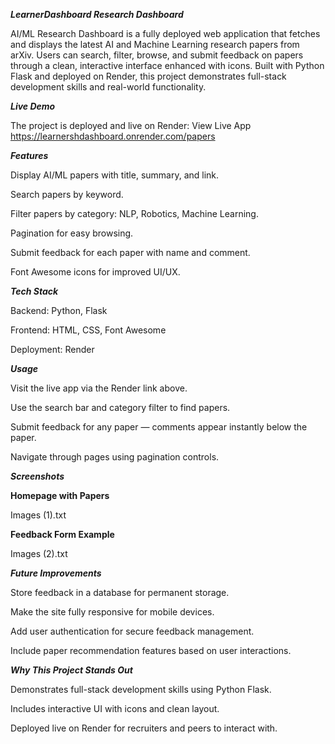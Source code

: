 ***LearnerDashboard Research Dashboard***

AI/ML Research Dashboard is a fully deployed web application that fetches and displays the latest AI and Machine Learning research papers from arXiv. 
Users can search, filter, browse, and submit feedback on papers through a clean, interactive interface enhanced with icons.
Built with Python Flask and deployed on Render, this project demonstrates full-stack development skills and real-world functionality.

 ***Live Demo***

The project is deployed and live on Render: View Live App https://learnershdashboard.onrender.com/papers

 ***Features***

Display AI/ML papers with title, summary, and link.

Search papers by keyword.

Filter papers by category: NLP, Robotics, Machine Learning.

Pagination for easy browsing.

Submit feedback for each paper with name and comment.

Font Awesome icons for improved UI/UX.

 ***Tech Stack***

Backend: Python, Flask

Frontend: HTML, CSS, Font Awesome

Deployment: Render

 ***Usage***

Visit the live app via the Render link above.

Use the search bar and category filter to find papers.

Submit feedback for any paper — comments appear instantly below the paper.

Navigate through pages using pagination controls.

 ***Screenshots***

**Homepage with Papers**

Images (1).txt 

**Feedback Form Example**

Images (2).txt

 ***Future Improvements***

Store feedback in a database for permanent storage.

Make the site fully responsive for mobile devices.

Add user authentication for secure feedback management.

Include paper recommendation features based on user interactions.

 ***Why This Project Stands Out***

Demonstrates full-stack development skills using Python Flask.

Includes interactive UI with icons and clean layout.

Deployed live on Render for recruiters and peers to interact with.
